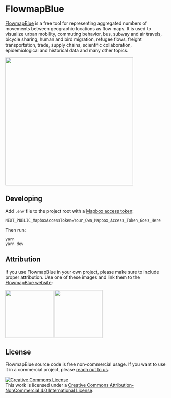 # FlowmapBlue

[FlowmapBlue](http://flowmap.blue/) is a free tool for representing aggregated numbers of movements between geographic locations as flow maps. It is used to visualize urban mobility, commuting behavior, bus, subway and air travels, bicycle sharing, human and bird migration, refugee flows, freight transportation, trade, supply chains, scientific collaboration, epidemiological and historical data and many other topics.


<a href=https://flowmap.blue/><img src=https://user-images.githubusercontent.com/351828/144013336-53bad978-74d1-4d39-be94-a0bd7a4f4f90.jpg width=400>
</a>



## Developing

Add `.env` file to the project root with a [Mapbox access token](https://www.mapbox.com/help/define-access-token/):

    NEXT_PUBLIC_MapboxAccessToken=Your_Own_Mapbox_Access_Token_Goes_Here

Then run:

    yarn 
    yarn dev


## Attribution
If you use FlowmapBlue in your own project, please make sure to include proper attribution. Use one of these images and link them to the [FlowmapBlue website](https://flowmap.blue/):

<img src="./public/images/powered-by-FlowmapBlue-flat.svg" width="150">

<img src="./public/images/powered-by-FlowmapBlue-mono-flat.svg" width="150">


## License

FlowmapBlue source code is free non-commercial usage. If you want to use it in a commercial project, please <a href="mailto:ilya@boyandin.me?subject=FlowmapBlue">reach out to us</a>.

<a rel="license" href="http://creativecommons.org/licenses/by-nc/4.0/"><img alt="Creative Commons License" style="border-width:0" src="https://i.creativecommons.org/l/by-nc/4.0/88x31.png" /></a><br />This work is licensed under a <a rel="license" href="http://creativecommons.org/licenses/by-nc/4.0/">Creative Commons Attribution-NonCommercial 4.0 International License</a>.
